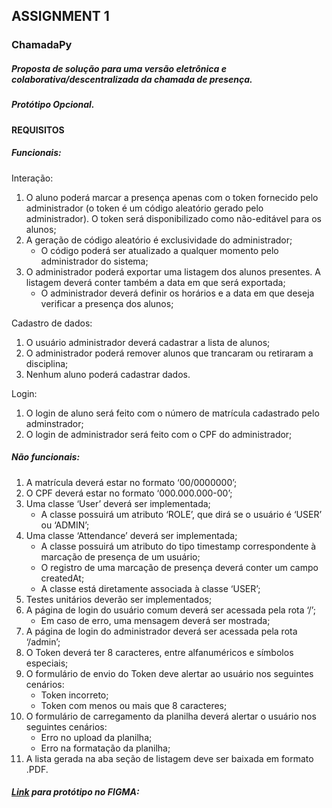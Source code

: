## ASSIGNMENT 1
### ChamadaPy

##### Proposta de solução para uma versão eletrônica e colaborativa/descentralizada da chamada de presença.
##### Protótipo Opcional.

#### REQUISITOS 

##### Funcionais:

Interação:

1. O aluno poderá marcar a presença apenas com o token fornecido pelo administrador (o token é um código aleatório gerado pelo administrador). O token será disponibilizado como não-editável para os alunos;
1. A geração de código aleatório é exclusividade do administrador;
    - O código poderá ser atualizado a qualquer momento pelo administrador do sistema;
1. O administrador poderá exportar uma listagem dos alunos presentes. A listagem deverá conter também a data em que será exportada;
    - O administrador deverá definir os horários e a data em que deseja verificar a presença dos alunos;

Cadastro de dados:

1. O usuário administrador deverá cadastrar a lista de alunos;
1. O administrador poderá remover alunos que trancaram ou retiraram a disciplina;
1. Nenhum aluno poderá cadastrar dados.

Login:

1. O login de aluno será feito com o número de matrícula cadastrado pelo adminstrador;
1. O login de administrador será feito com o CPF do administrador;

##### Não funcionais:

1. A matrícula deverá estar no formato ‘00/0000000’;
1. O CPF deverá estar no formato ‘000.000.000-00’;
1. Uma classe ‘User’ deverá ser implementada;
    - A classe possuirá um atributo ‘ROLE’, que dirá se o usuário é ‘USER’ ou ‘ADMIN’;
1. Uma classe ‘Attendance’ deverá ser implementada;
    - A classe possuirá um atributo do tipo timestamp correspondente à marcação de presença de um usuário;
    - O registro de uma marcação de presença deverá conter um campo createdAt;
    - A classe está diretamente associada à classe ‘USER’;
1. Testes unitários deverão ser implementados;
1. A página de login do usuário comum deverá ser acessada pela rota ‘/’;
    - Em caso de erro, uma mensagem deverá ser mostrada;
1. A página de login do administrador deverá ser acessada pela rota ‘/admin’;
1. O Token deverá ter 8 caracteres, entre alfanuméricos e símbolos especiais;
1. O formulário de envio do Token deve alertar ao usuário nos seguintes cenários:
    - Token incorreto;
    - Token com menos ou mais que 8 caracteres;
1. O formulário de carregamento da planilha deverá alertar o usuário nos seguintes cenários:
    - Erro no upload da planilha;
    - Erro na formatação da planilha;
1. A lista gerada na aba seção de listagem deve ser baixada em formato .PDF.

##### [Link](https://www.figma.com/file/CF5wbHkFCRVcfInC9Xk2lN/chamadapy?node-id=0%3A1&t=xEqPnCiawASl74rI-1) para protótipo no FIGMA:
